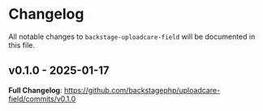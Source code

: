 # Changelog

All notable changes to `backstage-uploadcare-field` will be documented in this file.

## v0.1.0 - 2025-01-17

**Full Changelog**: https://github.com/backstagephp/uploadcare-field/commits/v0.1.0
